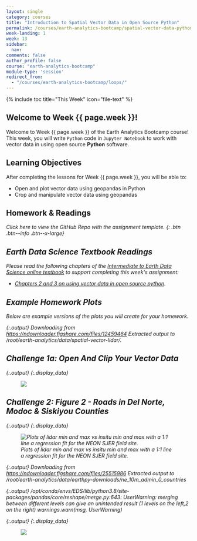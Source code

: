 ```yaml
---
layout: single
category: courses
title: "Introduction to Spatial Vector Data in Open Source Python"
permalink: /courses/earth-analytics-bootcamp/spatial-vector-data-python/
week-landing: 1
week: 13
sidebar:
  nav:
comments: false
author_profile: false
course: "earth-analytics-bootcamp"
module-type: 'session'
redirect_from:
  - "/courses/earth-analytics-bootcamp/loops/"
---
```



{% include toc title="This Week" icon="file-text" %}

<div class="notice--info" markdown="1">

## <i class="fa fa-ship" aria-hidden="true"></i> Welcome to Week {{ page.week }}!

Welcome to Week {{ page.week }} of the Earth Analytics Bootcamp course! This week, you will write `Python` code in `Jupyter Notebook` to work with vector data in using open source **Python** software. 

## <i class="fa fa-graduation-cap" aria-hidden="true"></i> Learning Objectives

After completing the lessons for Week {{ page.week }}, you will be able to:

* Open and plot vector data using geopandas in Python 
* Crop and manipulate vector data using geopandas

## <i class="fa fa-pencil-square-o" aria-hidden="true"></i> Homework & Readings

<a href="https://github.com/earthlab-education/bootcamp-2020-12-vector-template" target="_blank"> <i class="fa fa-link" aria-hidden="true"></a> Click here to view the GitHub Repo with the assignment template. </a>{: .btn .btn--info .btn--x-large}


## <i class="fa fa-book"></i> Earth Data Science Textbook Readings

Please read the following chapters of the <a href="https://www.earthdatascience.org/courses/use-data-open-source-python"> Intermediate to Earth Data Science online textbook</a> to support completing this week's assignment:


* <a href="https://www.earthdatascience.org/courses/use-data-open-source-python/intro-vector-data-python/">Chapters 2 and 3 on using vector data in open source python</a>.

</div>

## Example Homework Plots

Below are example versions of the plots you will create for your homework.


{:.output}
    Downloading from https://ndownloader.figshare.com/files/12459464
    Extracted output to /root/earth-analytics/data/spatial-vector-lidar/.




## Challenge 1a: Open And Clip Your Vector Data



{:.output}
{:.display_data}

<figure>

<img src = "{{ site.url }}/images/courses/ea-bootcamp/13-vector-data/2019-08-11-vector-data-landing-page/2019-08-11-vector-data-landing-page_6_0.png">

</figure>




## Challenge 2: Figure 2 - Roads in Del Norte, Modoc & Siskiyou Counties




{:.output}
{:.display_data}

<figure>

<img src = "{{ site.url }}/images/courses/ea-bootcamp/13-vector-data/2019-08-11-vector-data-landing-page/2019-08-11-vector-data-landing-page_9_0.png" alt = "Plots of lidar min and max vs insitu min and max with a 1:1 line a regression fit for the NEON SJER field site.">
<figcaption>Plots of lidar min and max vs insitu min and max with a 1:1 line a regression fit for the NEON SJER field site.</figcaption>

</figure>





{:.output}
    Downloading from https://ndownloader.figshare.com/files/25515986
    Extracted output to /root/earth-analytics/data/earthpy-downloads/ne_10m_admin_0_countries



{:.output}
    /opt/conda/envs/EDS/lib/python3.8/site-packages/pandas/core/reshape/merge.py:643: UserWarning: merging between different levels can give an unintended result (1 levels on the left,2 on the right)
      warnings.warn(msg, UserWarning)




{:.output}
{:.display_data}

<figure>

<img src = "{{ site.url }}/images/courses/ea-bootcamp/13-vector-data/2019-08-11-vector-data-landing-page/2019-08-11-vector-data-landing-page_11_0.png">

</figure>




